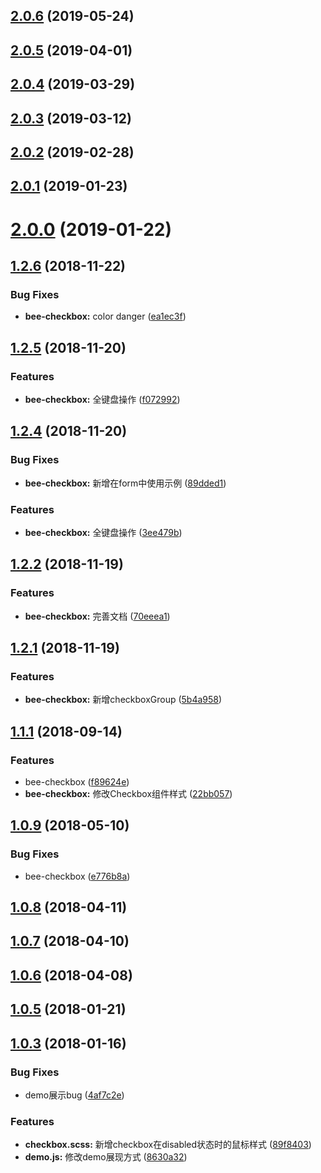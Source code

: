 <a name="2.0.6"></a>
## [2.0.6](https://github.com/tinper-bee/checkbox/compare/v2.0.5...v2.0.6) (2019-05-24)



<a name="2.0.5"></a>
## [2.0.5](https://github.com/tinper-bee/checkbox/compare/v2.0.4...v2.0.5) (2019-04-01)



<a name="2.0.4"></a>
## [2.0.4](https://github.com/tinper-bee/checkbox/compare/v2.0.3...v2.0.4) (2019-03-29)



<a name="2.0.3"></a>
## [2.0.3](https://github.com/tinper-bee/checkbox/compare/v2.0.2...v2.0.3) (2019-03-12)



<a name="2.0.2"></a>
## [2.0.2](https://github.com/tinper-bee/checkbox/compare/v2.0.1...v2.0.2) (2019-02-28)



<a name="2.0.1"></a>
## [2.0.1](https://github.com/tinper-bee/checkbox/compare/v2.0.0...v2.0.1) (2019-01-23)



<a name="2.0.0"></a>
# [2.0.0](https://github.com/tinper-bee/checkbox/compare/v1.2.6...v2.0.0) (2019-01-22)



<a name="1.2.6"></a>
## [1.2.6](https://github.com/tinper-bee/checkbox/compare/v1.2.5...v1.2.6) (2018-11-22)


### Bug Fixes

* **bee-checkbox:** color  danger ([ea1ec3f](https://github.com/tinper-bee/checkbox/commit/ea1ec3f))



<a name="1.2.5"></a>
## [1.2.5](https://github.com/tinper-bee/checkbox/compare/v1.2.4...v1.2.5) (2018-11-20)


### Features

* **bee-checkbox:** 全键盘操作 ([f072992](https://github.com/tinper-bee/checkbox/commit/f072992))



<a name="1.2.4"></a>
## [1.2.4](https://github.com/tinper-bee/checkbox/compare/v1.2.2...v1.2.4) (2018-11-20)


### Bug Fixes

* **bee-checkbox:** 新增在form中使用示例 ([89dded1](https://github.com/tinper-bee/checkbox/commit/89dded1))


### Features

* **bee-checkbox:** 全键盘操作 ([3ee479b](https://github.com/tinper-bee/checkbox/commit/3ee479b))



<a name="1.2.2"></a>
## [1.2.2](https://github.com/tinper-bee/checkbox/compare/v1.2.1...v1.2.2) (2018-11-19)


### Features

* **bee-checkbox:** 完善文档 ([70eeea1](https://github.com/tinper-bee/checkbox/commit/70eeea1))



<a name="1.2.1"></a>
## [1.2.1](https://github.com/tinper-bee/checkbox/compare/v1.1.1...v1.2.1) (2018-11-19)


### Features

* **bee-checkbox:** 新增checkboxGroup ([5b4a958](https://github.com/tinper-bee/checkbox/commit/5b4a958))



<a name="1.1.1"></a>
## [1.1.1](https://github.com/tinper-bee/checkbox/compare/v1.0.10...v1.1.1) (2018-09-14)


### Features

* bee-checkbox ([f89624e](https://github.com/tinper-bee/checkbox/commit/f89624e))
* **bee-checkbox:** 修改Checkbox组件样式 ([22bb057](https://github.com/tinper-bee/checkbox/commit/22bb057))



<a name="1.0.9"></a>
## [1.0.9](https://github.com/tinper-bee/checkbox/compare/v1.0.8...v1.0.9) (2018-05-10)


### Bug Fixes

* bee-checkbox ([e776b8a](https://github.com/tinper-bee/checkbox/commit/e776b8a))



<a name="1.0.8"></a>
## [1.0.8](https://github.com/tinper-bee/checkbox/compare/v1.0.7...v1.0.8) (2018-04-11)



<a name="1.0.7"></a>
## [1.0.7](https://github.com/tinper-bee/checkbox/compare/v1.0.6...v1.0.7) (2018-04-10)



<a name="1.0.6"></a>
## [1.0.6](https://github.com/tinper-bee/checkbox/compare/v1.0.5...v1.0.6) (2018-04-08)



<a name="1.0.5"></a>
## [1.0.5](https://github.com/tinper-bee/checkbox/compare/v1.0.3...v1.0.5) (2018-01-21)



<a name="1.0.3"></a>
## [1.0.3](https://github.com/tinper-bee/checkbox/compare/4af7c2e...v1.0.3) (2018-01-16)


### Bug Fixes

* demo展示bug ([4af7c2e](https://github.com/tinper-bee/checkbox/commit/4af7c2e))


### Features

* **checkbox.scss:** 新增checkbox在disabled状态时的鼠标样式 ([89f8403](https://github.com/tinper-bee/checkbox/commit/89f8403))
* **demo.js:** 修改demo展现方式 ([8630a32](https://github.com/tinper-bee/checkbox/commit/8630a32))



